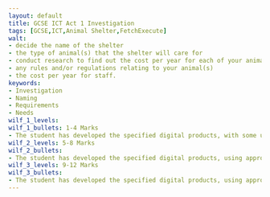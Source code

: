 ```yaml
---
layout: default
title: GCSE ICT Act 1 Investigation
tags: [GCSE,ICT,Animal Shelter,FetchExecute]
walt:
- decide the name of the shelter
- the type of animal(s) that the shelter will care for
- conduct research to find out the cost per year for each of your animal(s) for food, medical requirements e.g. vaccinations, other requirements e.g. bedding
- any rules and/or regulations relating to your animal(s)
- the cost per year for staff.
keywords:
- Investigation
- Naming
- Requirements
- Needs
wilf_1_levels: 
wilf_1_bullets: 1-4 Marks
- The student has developed the specified digital products, with some use of appropriate content. They have carried out a limited review of their work but with few modifications. 
wilf_2_levels: 5-8 Marks
wilf_2_bullets:
- The student has developed the specified digital products, using appropriate content and features. They have reviewed their work and made modifications some of which are effective. 
wilf_3_levels: 9-12 Marks
wilf_3_bullets:
- The student has developed the specified digital products, using appropriate content and features effectively. They have reviewed and modified their work throughout its development, using feedback from others to improve the outcomes.
---
```



